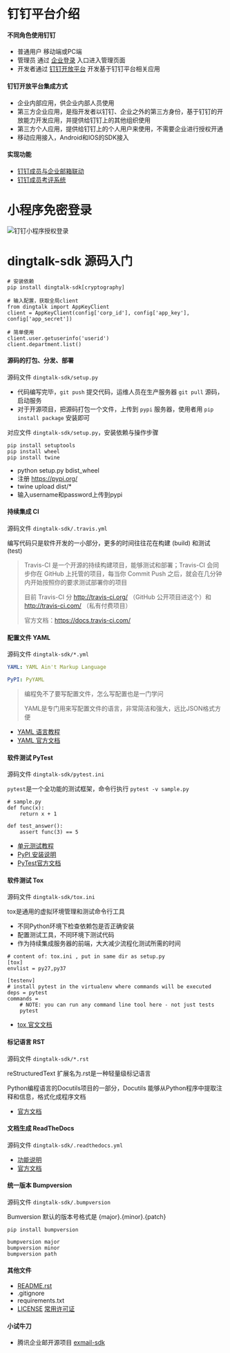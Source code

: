 

# 钉钉平台介绍

#### 不同角色使用钉钉
- 普通用户 移动端或PC端
- 管理员 通过 [企业登录](https://oa.dingtalk.com/?spm=a3140.8196074.2231602.14.5a9e37fdhLBiP7#/login) 入口进入管理页面
- 开发者通过 [钉钉开放平台](https://ding-doc.dingtalk.com/)  开发基于钉钉平台相关应用

#### 钉钉开放平台集成方式
- 企业内部应用，供企业内部人员使用
- 第三方企业应用，是指开发者以钉钉、企业之外的第三方身份，基于钉钉的开放能力开发应用，并提供给钉钉上的其他组织使用
- 第三方个人应用，提供给钉钉上的个人用户来使用，不需要企业进行授权开通
- 移动应用接入，Android和IOS的SDK接入


#### 实现功能
- [钉钉成员与企业邮箱联动](https://tower.im/teams/257331/documents/33799/)
- [钉钉成员考评系统](https://tower.im/teams/257331/documents/33879/)


# 小程序免密登录
![钉钉小程序授权登录](https://raw.githubusercontent.com/ni-ning/lightning/master/images/epsilon/dinding.jpg)

# dingtalk-sdk 源码入门

```
# 安装依赖
pip install dingtalk-sdk[cryptography]

# 输入配置，获取全局client
from dingtalk import AppKeyClient
client = AppKeyClient(config['corp_id'], config['app_key'], config['app_secret'])

# 简单使用
client.user.getuserinfo('userid')
client.department.list()

```


#### 源码的打包、分发、部署
源码文件 `dingtalk-sdk/setup.py`

- 代码编写完毕，`git push` 提交代码，运维人员在生产服务器 `git pull` 源码，启动服务
- 对于开源项目，把源码打包一个文件，上传到 `pypi` 服务器，使用者用 `pip install package` 安装即可

对应文件 `dingtalk-sdk/setup.py`，安装依赖与操作步骤

```
pip install setuptools
pip install wheel
pip install twine
```
- python setup.py bdist_wheel
- 注册 https://pypi.org/
- twine upload dist/*
- 输入username和password上传到pypi


#### 持续集成 CI
源码文件 `dingtalk-sdk/.travis.yml`

编写代码只是软件开发的一小部分，更多的时间往往花在构建 (build) 和测试 (test)

> Travis-CI 是一个开源的持续构建项目，能够测试和部署；Travis-CI 会同步你在 GitHub 上托管的项目，每当你 Commit Push 之后，就会在几分钟内开始按照你的要求测试部署你的项目
> 
> 目前 Travis-CI 分 http://travis-ci.org/ （GitHub 公开项目进这个）和 http://travis-ci.com/ （私有付费项目）
> 
> 官方文档：https://docs.travis-ci.com/



#### 配置文件 YAML
源码文件 `dingtalk-sdk/*.yml`
```YAML
YAML: YAML Ain't Markup Language

PyPI: PyYAML 
```
> 编程免不了要写配置文件，怎么写配置也是一门学问
>
> YAML是专门用来写配置文件的语言，非常简洁和强大，远比JSON格式方便

- [YAML 语言教程](https://www.ruanyifeng.com/blog/2016/07/yaml.html)
- [YAML 官方文档](https://pyyaml.org/wiki/PyYAMLDocumentation)

#### 软件测试 PyTest
源码文件 `dingtalk-sdk/pytest.ini`

`pytest`是一个全功能的测试框架，命令行执行 `pytest -v sample.py`
```
# sample.py
def func(x):
    return x + 1

def test_answer():
    assert func(3) == 5
```

- [单元测试教程](https://www.liaoxuefeng.com/wiki/1016959663602400/1017604210683936)
- [PyPI 安装说明](https://pypi.org/project/pytest/)
- [PyTest官方文档](https://www.pytest.org/en/latest/)

#### 软件测试 Tox
源码文件 `dingtalk-sdk/tox.ini`

tox是通用的虚拟环境管理和测试命令行工具
- 不同Python环境下检查依赖包是否正确安装
- 配置测试工具，不同环境下测试代码
- 作为持续集成服务器的前端，大大减少流程化测试所需的时间

```
# content of: tox.ini , put in same dir as setup.py
[tox]
envlist = py27,py37

[testenv]
# install pytest in the virtualenv where commands will be executed
deps = pytest
commands =
    # NOTE: you can run any command line tool here - not just tests
    pytest
```

- [tox 官文文档](https://tox.readthedocs.io/en/latest/)


#### 标记语言 RST
源码文件 `dingtalk-sdk/*.rst`

reStructuredText 扩展名为.rst是一种轻量级标记语言

Python编程语言的Docutils项目的一部分，Docutils 能够从Python程序中提取注释和信息，格式化成程序文档

- [官方文档](http://docutils.sourceforge.net/docs/user/rst/quickref.html)

#### 文档生成 ReadTheDocs
源码文件 `dingtalk-sdk/.readthedocs.yml`

- [功能说明](https://dingtalk-sdk.readthedocs.io/zh_CN/latest/)
- [官方文档](https://readthedocs.org/)

#### 统一版本 Bumpversion
源码文件 `dingtalk-sdk/.bumpversion`

Bumversion 默认的版本号格式是 {major}.{minor}.{patch}
```
pip install bumpversion

bumpversion major
bumpversion minor
bumpversion path
```

#### 其他文件
- [README.rst](http://docutils.sourceforge.net/rst.html)
- .gitignore
- requirements.txt
- [LICENSE](https://choosealicense.com/) [常用许可证](http://www.ruanyifeng.com/blog/2011/05/how_to_choose_free_software_licenses.html)


#### 小试牛刀
- 腾讯企业邮开源项目 [exmail-sdk](https://github.com/ni-ning/exmail-sdk)
